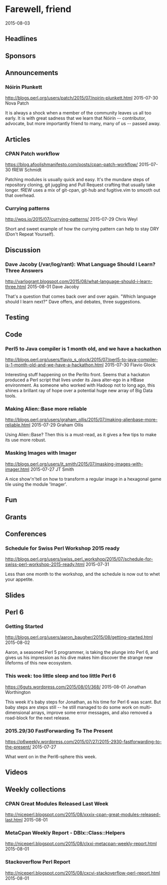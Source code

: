 # Farewell, friend
2015-08-03

## Headlines

## Sponsors

## Announcements

### Nóirín Plunkett
http://blogs.perl.org/users/patch/2015/07/noirin-plunkett.html
2015-07-30
Nova Patch

It is always a shock when a member of the community leaves us all too early.
It is with great sadness that we learn that Nóirín -- contributor, advocate, but more importantly friend to many, many of
us -- passed away.


## Articles

###  CPAN Patch workflow
https://blog.afoolishmanifesto.com/posts/cpan-patch-workflow/
2015-07-30
fREW Schmidt

Patching modules is usually quick and easy. It's the mundane steps of repository cloning,
git juggling and Pull Request crafting that usually take longer. fREW uses a
mix of git-cpan, git-hub and fugitive.vim to smooth out that overhead.

###  Currying patterns
http://wps.io/2015/07/currying-patterns/
2015-07-29
Chris Weyl

Short and sweet example of how the currying pattern can help to stay DRY
(Don't Repeat Yourself).


## Discussion

### Dave Jacoby (/var/log/rant): What Language Should I Learn? Three Answers
http://varlogrant.blogspot.com/2015/08/what-language-should-i-learn-three.html
2015-08-01
Dave Jacoby

That's a question that comes back over and over again. "Which language should
I learn next?" Dave offers, and debates, three suggestions.


## Testing

## Code

### Perl5 to Java compiler is 1 month old, and we have a hackathon
http://blogs.perl.org/users/flavio_s_glock/2015/07/perl5-to-java-compiler-is-1-month-old-and-we-have-a-hackathon.html
2015-07-30
Flavio Glock

Interesting stuff happening on the Perlito front. Seems that a hackaton
produced a Perl script that lives under its Java alter-ego in a HBase
environment. As someone who worked with Hadoop not to long ago, this shines a
brillant ray of hope over a potential huge new array of Big Data tools.

### Making Alien::Base more reliable
http://blogs.perl.org/users/graham_ollis/2015/07/making-alienbase-more-reliable.html
2015-07-29
Graham Ollis

Using Alien::Base? Then this is a must-read, as it gives a few tips to make its use
more robust.

### Masking Images with Imager
http://blogs.perl.org/users/jt_smith/2015/07/masking-images-with-imager.html
2015-07-27
JT Smith

A nice show'n'tell on how to transform a regular image in a 
hexagonal game tile using the module 'Imager'.

## Fun

## Grants

## Conferences

### Schedule for Swiss Perl Workshop 2015 ready
http://blogs.perl.org/users/swiss_perl_workshop/2015/07/schedule-for-swiss-perl-workshop-2015-ready.html
2015-07-31

Less than one month to the workshop, and the schedule is now out to whet your
appetite. 

## Slides

## Perl 6

### Getting Started
http://blogs.perl.org/users/aaron_baugher/2015/08/getting-started.html
2015-08-02

Aaron, a seasoned Perl 5 programmer, is taking the plunge into Perl 6, and gives
us his impression as his dive makes him discover the strange new lifeforms of
this new ecosystem.

### This week: too little sleep and too little Perl 6
https://6guts.wordpress.com/2015/08/01/368/
2015-08-01
Jonathan Worthington

This week it's baby steps for Jonathan, as his time for Perl 6 was scant. But
baby steps are steps still -- he still managed to do some work on
multi-dimensional arrays, improve some error messages, and also removed
a road-block for the next release.

### 2015.29/30 FastForwarding To The Present
https://p6weekly.wordpress.com/2015/07/27/2015-2930-fastforwarding-to-the-present/
2015-07-27

What went on in the Perl6-sphere this week.

## Videos

## Weekly collections

### CPAN Great Modules Released Last Week
http://niceperl.blogspot.com/2015/08/xxxix-cpan-great-modules-released-last.html
2015-08-01

### MetaCpan Weekly Report - DBIx::Class::Helpers
http://niceperl.blogspot.com/2015/08/clxxi-metacpan-weekly-report.html
2015-08-01

###  Stackoverflow Perl Report
http://niceperl.blogspot.com/2015/08/cxcvi-stackoverflow-perl-report.html
2015-08-01

